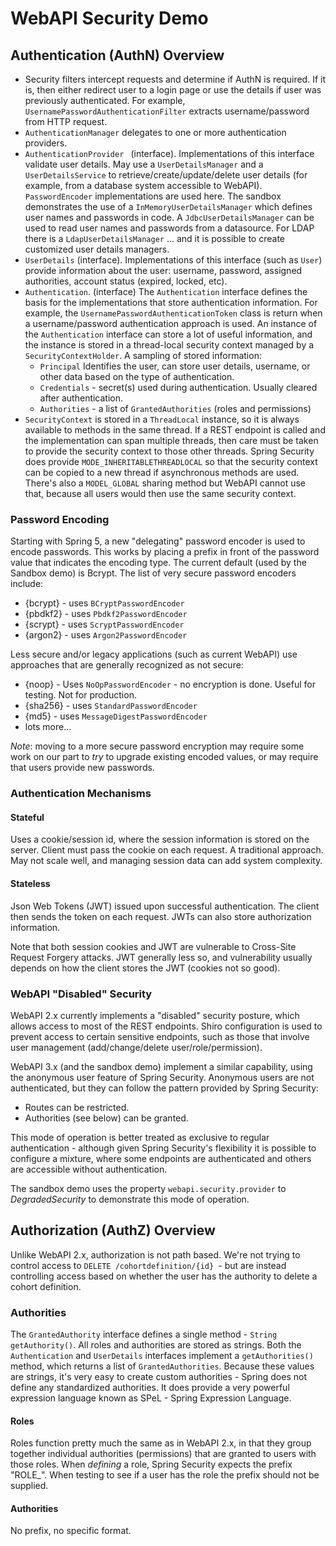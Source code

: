 # WebAPI Security Demo



## Authentication (AuthN) Overview

* Security filters intercept requests and determine if AuthN is required.  If it is, then either redirect user to a login page or use the details if user was previously authenticated.  For example, `UsernamePasswordAuthenticationFilter` extracts username/password from HTTP request.
* `AuthenticationManager` delegates to one or more authentication providers.
* `AuthenticationProvider ` (interface).  Implementations of this interface validate user details.  May use a `UserDetailsManager` and a `UserDetailsService` to retrieve/create/update/delete user details (for example, from a database system accessible to WebAPI).  `PasswordEncoder` implementations are used here.  The sandbox demonstrates the use of a `InMemoryUserDetailsManager` which defines user names and passwords in code.  A `JdbcUserDetailsManager` can be used to read user names and passwords from a datasource.  For LDAP there is a `LdapUserDetailsManager` ... and it is possible to create customized user details managers.
* `UserDetails` (interface).  Implementations of this interface (such as `User`) provide information about the user: username, password, assigned authorities, account status (expired, locked, etc).
* `Authentication`.  (interface)  The `Authentication` interface defines the basis for the implementations that store authentication information.  For example, the `UsernamePasswordAuthenticationToken` class is return when a username/password authentication approach is used.  An instance of the `Authentication` interface can store  a lot of useful information, and the instance is stored in a thread-local security context managed by a `SecurityContextHolder`.     A sampling of stored information:
  * `Principal` Identifies the user, can store user details, username, or other data based on the type of authentication.
  * `Credentials` - secret(s) used during authentication.  Usually cleared after authentication.
  * `Authorities` - a list of `GrantedAuthorities` (roles and permissions)
* `SecurityContext` is stored in a `ThreadLocal` instance, so it is always available to methods in the same thread.  If a REST endpoint is called and the implementation can span multiple threads, then care must be taken to provide the security context to those other threads.  Spring Security does provide `MODE_INHERITABLETHREADLOCAL` so that the security context can be copied to a new thread if asynchronous methods are used.  There's also a `MODEL_GLOBAL` sharing method but WebAPI cannot use that, because all users would then use the same security context.

### Password Encoding

Starting with Spring 5, a new "delegating" password encoder is used to encode passwords.  This works by placing a prefix in front of the password value that indicates the encoding type.  The current default (used by the Sandbox demo) is Bcrypt.  The list of very secure password encoders include:

* {bcrypt} - uses `BCryptPasswordEncoder`
* {pbdkf2} - uses `Pbdkf2PasswordEncoder`
* {scrypt} - uses `ScryptPasswordEncoder`
* {argon2} - uses `Argon2PasswordEncoder`

Less secure and/or legacy applications (such as current WebAPI) use approaches that are generally recognized as not secure:

* {noop} - Uses `NoOpPasswordEncoder` - no encryption is done.  Useful for testing.  Not for production.
* {sha256} - uses `StandardPasswordEncoder`
* {md5} - uses `MessageDigestPasswordEncoder`
* lots more...

*Note*: moving to a more secure password encryption may require some work on our part to *try* to upgrade existing encoded values, or may require that users provide new passwords.

### Authentication Mechanisms

#### Stateful

Uses a cookie/session id, where the session information is stored on the server.  Client must pass the cookie on each request.  A traditional approach.  May not scale well, and managing session data can add system complexity.

#### Stateless

Json Web Tokens (JWT) issued upon successful authentication.  The client then sends the token on each request.  JWTs can also store authorization information.

Note that both session cookies and JWT are vulnerable to Cross-Site Request Forgery attacks.  JWT generally less so, and vulnerability usually depends on how the client stores the JWT (cookies not so good).

### WebAPI "Disabled" Security

WebAPI 2.x currently implements a "disabled" security posture, which allows access to most of the REST endpoints.  Shiro configuration is used to prevent access to certain sensitive endpoints, such as those that involve user management (add/change/delete user/role/permission).  

WebAPI 3.x (and the sandbox demo) implement a similar capability, using the anonymous user feature of Spring Security.  Anonymous users are not authenticated, but they can follow the pattern provided by Spring Security:

* Routes can be restricted.
* Authorities (see below) can be granted.

This mode of operation is better treated as exclusive to regular authentication - although given Spring Security's flexibility it is possible to configure a mixture, where some endpoints are authenticated and others are accessible without authentication.

The sandbox demo uses the property `webapi.security.provider` to *DegradedSecurity* to demonstrate this mode of operation.

## Authorization (AuthZ) Overview

Unlike WebAPI 2.x, authorization is not path based.  We're not trying to control access to `DELETE /cohortdefinition/{id} `- but are instead controlling access based on whether the user has the authority to delete a cohort definition.

### Authorities

The `GrantedAuthority` interface defines a single method - `String getAuthority()`.  All roles and authorities are stored as strings.  Both the `Authentication` and `UserDetails` interfaces implement a `getAuthorities()` method, which returns a list of `GrantedAuthorities`.  Because these values are strings, it's very easy to create custom authorities - Spring does not define any standardized authorities.  It does provide a very powerful expression language known as SPeL - Spring Expression Language.

#### Roles

Roles function pretty much the same as in WebAPI 2.x, in that they group together individual authorities (permissions) that are granted to users with those roles.   When *defining* a role, Spring Security expects the prefix "ROLE_".  When testing to see if a user has the role the prefix should not be supplied.

#### Authorities

No prefix, no specific format.
